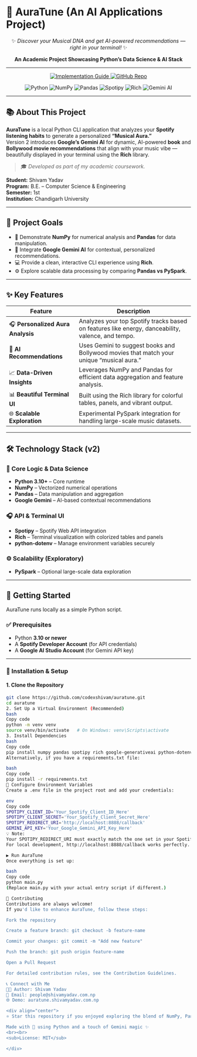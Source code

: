 # 🎵 AuraTune (An AI Applications Project)

<div align="center">

✨ *Discover your Musical DNA and get AI-powered recommendations — right in your terminal!* ✨

**An Academic Project Showcasing Python’s Data Science & AI Stack**

---

<p align="center">
  <a href="IMPLEMENTATION_GUIDE.md">
    <img src="https://img.shields.io/badge/Implementation_Guide-D90429?style=for-the-badge&logo=book&logoColor=white" alt="Implementation Guide">
  </a>
  <a href="https://github.com/codexshivam/auratune">
    <img src="https://img.shields.io/badge/GitHub_Repo-181717?style=for-the-badge&logo=github&logoColor=white" alt="GitHub Repo">
  </a>
</p>

<p align="center">
  <img src="https://img.shields.io/badge/Python-3776AB?style=for-the-badge&logo=python&logoColor=white" alt="Python">
  <img src="https://img.shields.io/badge/NumPy-013243?style=for-the-badge&logo=numpy&logoColor=white" alt="NumPy">
  <img src="https://img.shields.io/badge/Pandas-150458?style=for-the-badge&logo=pandas&logoColor=white" alt="Pandas">
  <img src="https://img.shields.io/badge/Spotipy-1DB954?style=for-the-badge&logo=spotify&logoColor=white" alt="Spotipy">
  <img src="https://img.shields.io/badge/Rich-F37736?style=for-the-badge&logo=python&logoColor=white" alt="Rich">
  <img src="https://img.shields.io/badge/Gemini_AI-4285F4?style=for-the-badge&logo=google&logoColor=white" alt="Gemini AI">
</p>

</div>

---

## 📚 About This Project

**AuraTune** is a local Python CLI application that analyzes your **Spotify listening habits** to generate a personalized **“Musical Aura.”**  
Version 2 introduces **Google’s Gemini AI** for dynamic, AI-powered **book** and **Bollywood movie recommendations** that align with your music vibe — beautifully displayed in your terminal using the **Rich** library.

> 🎓 *Developed as part of my academic coursework.*

**Student:** Shivam Yadav  
**Program:** B.E. – Computer Science & Engineering  
**Semester:** 1st  
**Institution:** Chandigarh University  

---

## 🎯 Project Goals

- 🧮 Demonstrate **NumPy** for numerical analysis and **Pandas** for data manipulation.  
- 🤖 Integrate **Google Gemini AI** for contextual, personalized recommendations.  
- 💻 Provide a clean, interactive CLI experience using **Rich**.  
- ⚙️ Explore scalable data processing by comparing **Pandas vs PySpark**.

---

## ✨ Key Features

| Feature | Description |
|----------|-------------|
| 🎧 **Personalized Aura Analysis** | Analyzes your top Spotify tracks based on features like energy, danceability, valence, and tempo. |
| 🤖 **AI Recommendations** | Uses Gemini to suggest books and Bollywood movies that match your unique “musical aura.” |
| 📈 **Data-Driven Insights** | Leverages NumPy and Pandas for efficient data aggregation and feature analysis. |
| 📊 **Beautiful Terminal UI** | Built using the Rich library for colorful tables, panels, and vibrant output. |
| 🌐 **Scalable Exploration** | Experimental PySpark integration for handling large-scale music datasets. |

---

## 🛠️ Technology Stack (v2)

### 🧠 Core Logic & Data Science
- **Python 3.10+** – Core runtime  
- **NumPy** – Vectorized numerical operations  
- **Pandas** – Data manipulation and aggregation  
- **Google Gemini** – AI-based contextual recommendations  

### 🎧 API & Terminal UI
- **Spotipy** – Spotify Web API integration  
- **Rich** – Terminal visualization with colorized tables and panels  
- **python-dotenv** – Manage environment variables securely  

### ⚙️ Scalability (Exploratory)
- **PySpark** – Optional large-scale data exploration

---

## 🚀 Getting Started

AuraTune runs locally as a simple Python script.

### ✅ Prerequisites
- Python **3.10 or newer**
- A **Spotify Developer Account** (for API credentials)
- A **Google AI Studio Account** (for Gemini API key)

---

### 🧩 Installation & Setup

#### 1. Clone the Repository
```bash
git clone https://github.com/codexshivam/auratune.git
cd auratune
2. Set Up a Virtual Environment (Recommended)
bash
Copy code
python -m venv venv
source venv/bin/activate   # On Windows: venv\Scripts\activate
3. Install Dependencies
bash
Copy code
pip install numpy pandas spotipy rich google-generativeai python-dotenv
Alternatively, if you have a requirements.txt file:

bash
Copy code
pip install -r requirements.txt
🔑 Configure Environment Variables
Create a .env file in the project root and add your credentials:

env
Copy code
SPOTIPY_CLIENT_ID='Your_Spotify_Client_ID_Here'
SPOTIPY_CLIENT_SECRET='Your_Spotify_Client_Secret_Here'
SPOTIPY_REDIRECT_URI='http://localhost:8888/callback'
GEMINI_API_KEY='Your_Google_Gemini_API_Key_Here'
💡 Note:
Your SPOTIPY_REDIRECT_URI must exactly match the one set in your Spotify Developer Dashboard.
For local development, http://localhost:8888/callback works perfectly.

▶️ Run AuraTune
Once everything is set up:

bash
Copy code
python main.py
(Replace main.py with your actual entry script if different.)

🤝 Contributing
Contributions are always welcome!
If you'd like to enhance AuraTune, follow these steps:

Fork the repository

Create a feature branch: git checkout -b feature-name

Commit your changes: git commit -m "Add new feature"

Push the branch: git push origin feature-name

Open a Pull Request

For detailed contribution rules, see the Contribution Guidelines.

📞 Connect with Me
👨‍💻 Author: Shivam Yadav
📧 Email: people@shivamyadav.com.np
🌐 Demo: auratune.shivamyadav.com.np

<div align="center">
⭐ Star this repository if you enjoyed exploring the blend of NumPy, Pandas, and AI!

Made with 💙 using Python and a touch of Gemini magic ✨
<br><br>
<sub>License: MIT</sub>

</div> 
